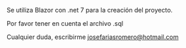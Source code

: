 Se utiliza Blazor con .net 7 para la creación del proyecto.

Por favor tener en cuenta el archivo .sql

Cualquier duda, escribirme josefariasromero@hotmail.com
